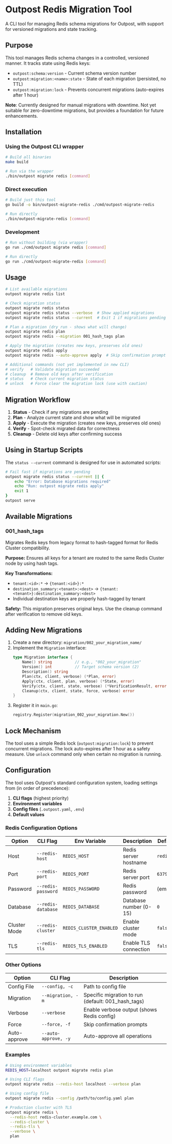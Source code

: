 # Outpost Redis Migration Tool

A CLI tool for managing Redis schema migrations for Outpost, with support for versioned migrations and state tracking.

## Purpose

This tool manages Redis schema changes in a controlled, versioned manner. It tracks state using Redis keys:
- `outpost:schema:version` - Current schema version number
- `outpost:migration:<name>:state` - State of each migration (persisted, no TTL)
- `outpost:migration:lock` - Prevents concurrent migrations (auto-expires after 1 hour)

**Note**: Currently designed for manual migrations with downtime. Not yet suitable for zero-downtime migrations, but provides a foundation for future enhancements.

## Installation

### Using the Outpost CLI wrapper
```bash
# Build all binaries
make build

# Run via the wrapper
./bin/outpost migrate redis [command]
```

### Direct execution
```bash
# Build just this tool
go build -o bin/outpost-migrate-redis ./cmd/outpost-migrate-redis

# Run directly
./bin/outpost-migrate-redis [command]
```

### Development
```bash
# Run without building (via wrapper)
go run ./cmd/outpost migrate redis [command]

# Run directly
go run ./cmd/outpost-migrate-redis [command]
```

## Usage

```bash
# List available migrations
outpost migrate redis list

# Check migration status
outpost migrate redis status
outpost migrate redis status --verbose  # Show applied migrations
outpost migrate redis status --current  # Exit 1 if migrations pending (for CI/CD)

# Plan a migration (dry run - shows what will change)
outpost migrate redis plan
outpost migrate redis --migration 001_hash_tags plan

# Apply the migration (creates new keys, preserves old ones)
outpost migrate redis apply
outpost migrate redis --auto-approve apply  # Skip confirmation prompt

# Additional commands (not yet implemented in new CLI)
# verify   # Validate migration succeeded
# cleanup  # Remove old keys after verification
# status   # Check current migration status
# unlock   # Force clear the migration lock (use with caution)
```

## Migration Workflow

1. **Status** - Check if any migrations are pending
2. **Plan** - Analyze current state and show what will be migrated
3. **Apply** - Execute the migration (creates new keys, preserves old ones)
4. **Verify** - Spot-check migrated data for correctness
5. **Cleanup** - Delete old keys after confirming success

## Using in Startup Scripts

The `status --current` command is designed for use in automated scripts:

```bash
# Fail fast if migrations are pending
outpost migrate redis status --current || {
    echo "Error: Database migrations required"
    echo "Run: outpost migrate redis apply"
    exit 1
}
outpost serve
```

## Available Migrations

### 001_hash_tags
Migrates Redis keys from legacy format to hash-tagged format for Redis Cluster compatibility.

**Purpose:** Ensures all keys for a tenant are routed to the same Redis Cluster node by using hash tags.

**Key Transformations:**
- `tenant:<id>:*` → `{tenant:<id>}:*`
- `destination_summary:<tenant>:<dest>` → `{tenant:<tenant>}:destination_summary:<dest>`
- Individual destination keys are properly hash-tagged by tenant

**Safety:** This migration preserves original keys. Use the cleanup command after verification to remove old keys.

## Adding New Migrations

1. Create a new directory: `migration/002_your_migration_name/`
2. Implement the `Migration` interface:
   ```go
   type Migration interface {
       Name() string          // e.g., "002_your_migration"
       Version() int          // Target schema version (2)
       Description() string
       Plan(ctx, client, verbose) (*Plan, error)
       Apply(ctx, client, plan, verbose) (*State, error)
       Verify(ctx, client, state, verbose) (*VerificationResult, error)
       Cleanup(ctx, client, state, force, verbose) error
   }
   ```
3. Register it in `main.go`:
   ```go
   registry.Register(migration_002_your_migration.New())
   ```

## Lock Mechanism

The tool uses a simple Redis lock (`outpost:migration:lock`) to prevent concurrent migrations. The lock auto-expires after 1 hour as a safety measure. Use `unlock` command only when certain no migration is running.

## Configuration

The tool uses Outpost's standard configuration system, loading settings from (in order of precedence):

1. **CLI flags** (highest priority)
2. **Environment variables**
3. **Config files** (`.outpost.yaml`, `.env`)
4. **Default values**

### Redis Configuration Options

| Option | CLI Flag | Env Variable | Description | Default |
|--------|----------|--------------|-------------|---------|
| Host | `--redis-host` | `REDIS_HOST` | Redis server hostname | `redis` |
| Port | `--redis-port` | `REDIS_PORT` | Redis server port | `6379` |
| Password | `--redis-password` | `REDIS_PASSWORD` | Redis password | (empty) |
| Database | `--redis-database` | `REDIS_DATABASE` | Database number (0-15) | `0` |
| Cluster Mode | `--redis-cluster` | `REDIS_CLUSTER_ENABLED` | Enable cluster mode | `false` |
| TLS | `--redis-tls` | `REDIS_TLS_ENABLED` | Enable TLS connection | `false` |

### Other Options

| Option | CLI Flag | Description |
|--------|----------|-------------|
| Config File | `--config, -c` | Path to config file |
| Migration | `--migration, -m` | Specific migration to run (default: 001_hash_tags) |
| Verbose | `--verbose` | Enable verbose output (shows Redis config) |
| Force | `--force, -f` | Skip confirmation prompts |
| Auto-approve | `--auto-approve, -y` | Auto-approve all operations |

### Examples

```bash
# Using environment variables
REDIS_HOST=localhost outpost migrate redis plan

# Using CLI flags
outpost migrate redis --redis-host localhost --verbose plan

# Using config file
outpost migrate redis --config /path/to/config.yaml plan

# Production cluster with TLS
outpost migrate redis \
  --redis-host redis-cluster.example.com \
  --redis-cluster \
  --redis-tls \
  --verbose \
  plan
```